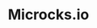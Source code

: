 ---
codehost: https://github.com/microcks/microcks
linkedin: https://linkedin.com/company/microcks
logohandle: microcksio
sort: microcksio
title: Microcks.io
twitter: https://x.com/microcksio
website: https://microcks.io/
youtube: https://youtube.com/c/Microcks
---